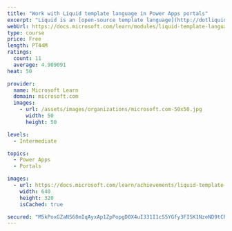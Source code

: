 ```yaml
---
title: "Work with Liquid template language in Power Apps portals"
excerpt: "Liquid is an [open-source template language](http://dotliquidmarkup.org/?azure-portal=true) that is integrated natively into Microsoft Power Apps portals. It acts as a bridge between Common Data Service and the HTML or text output that is sent to the browser. Liquid can be used to add dynamic content to pages and to create a variety of custom templates. Additionally, Liquid provides access only to the data and operations that are explicitly allowed by the portals."
webUrl: https://docs.microsoft.com/learn/modules/liquid-template-language/
type: course
price: Free
length: PT44M
ratings:
  count: 11
  average: 4.909091
heat: 50

provider:
  name: Microsoft Learn
  domain: microsoft.com
  images:
    - url: /assets/images/organizations/microsoft.com-50x50.jpg
      width: 50
      height: 50

levels:
  - Intermediate

topics:
  - Power Apps
  - Portals

images:
  - url: https://docs.microsoft.com/learn/achievements/liquid-template-language-social.png
    width: 640
    height: 320
    isCached: true

secured: "M5kPoxGZaNS68mIqAyxAp1ZpPopgD0X4uI331I1cS5YGfy3FISK1NzeND9tCRSAFFG42x/esX18TLDfNQOT1Q81fFzgMp4gECc1WYTp5Fl/W8zYCNY3Jvpm0D0QdlzpNKeUMOQenMnJ5z+7PRW8MaiwKVaX/SZCYjwCpfRyNA9+jKdqa0eL2Esjo57iPHYBGbkyzgmSJMfruLO5/BxNAOVnhLS9vgzPTOQSJu7z7ooCohuAy1gOaRQDHA4hNFF7MuY+CflJfPlub/yUj9WQILlRG4UAgpPwGs2TkpF+gs/WnkZ4CDTUeZDGGTl3Ezd5ICcsVL5XDn1S/U4fUkeHgjB9AffLmthav1G6TNtKlTExXIgLSSJfMFJMLxncBmPRz9RSTITZboUdlb+XdzwReqQXcf+3zjiW52SzqxGJZm7o=;EqlsJ5fZQ7w+qRhf5xhIJw=="
---
```



